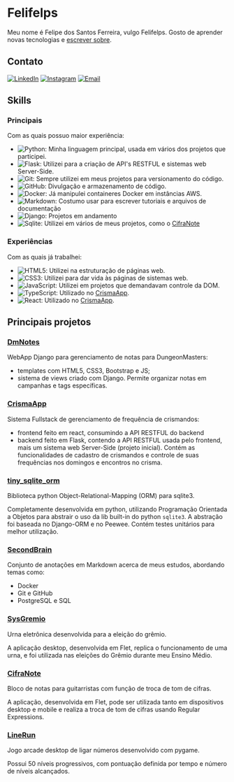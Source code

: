 # Felifelps
Meu nome é Felipe dos Santos Ferreira, vulgo Felifelps. Gosto de  aprender novas tecnologias e [escrever sobre](https://github.com/Felifelps/SecondBrain).

## Contato
[![LinkedIn](https://img.shields.io/badge/LinkedIn-0077B5?style=for-the-badge&logo=linkedin&logoColor=white)](https://www.linkedin.com/in/felipe-dos-santos-a699a6310/)
[![Instagram](https://img.shields.io/badge/Instagram-E4405F?style=for-the-badge&logo=instagram&logoColor=white)](https://instagram.com/felifelps.dev) 
[![Email](https://img.shields.io/badge/Gmail-D14836?style=for-the-badge&logo=gmail&logoColor=white)](mailto:felifelps.dev@gmail.com)

## Skills

### Principais

Com as quais possuo maior experiência:
- ![Python](https://img.shields.io/badge/python-3670A0?style=flat-square&logo=python&logoColor=ffdd54): Minha linguagem principal, usada em vários dos projetos que participei.
- ![Flask](https://img.shields.io/badge/flask-%23000.svg?style=flat-square&logo=flask&logoColor=white): Utilizei para a criação de API's RESTFUL e sistemas web Server-Side.
- ![Git](https://img.shields.io/badge/git-%23F05033.svg?style=flat-square&logo=git&logoColor=white): Sempre utilizei em meus projetos para versionamento do código.
- ![GitHub](https://img.shields.io/badge/GitHub-100000?style=flat-square&logo=github&logoColor=white): Divulgação e armazenamento de código.
- ![Docker](https://img.shields.io/badge/docker-%230db7ed.svg?style=flat-square&logo=docker&logoColor=white): Já manipulei containeres Docker em instâncias AWS.
- ![Markdown](https://img.shields.io/badge/Markdown-000000?style=flat-square&logo=markdown&logoColor=white): Costumo usar para escrever tutoriais e arquivos de documentação
- ![Django](https://img.shields.io/badge/Django-092E20?style=flat-square&logo=django&logoColor=white): Projetos em andamento
- ![Sqlite](https://img.shields.io/badge/Sqlite-003B57?style=flat-square&logo=sqlite&logoColor=white): Utilizei em vários de meus projetos, como o [CifraNote](https://github.com/Felifelps/CifraNote)
### Experiências

Com as quais já trabalhei:
- ![HTML5](https://img.shields.io/badge/html5-%23E34F26.svg?style=flat-square&logo=html5&logoColor=white): Utilizei na estruturação de páginas web.
- ![CSS3](https://img.shields.io/badge/css3-%231572B6.svg?style=flat-square&logo=css3&logoColor=white): Utilizei para dar vida às páginas de sistemas web.
- ![JavaScript](https://img.shields.io/badge/javascript-%23323330.svg?style=flat-square&logo=javascript&logoColor=%23F7DF1E): Utilizei em projetos que demandavam controle da DOM. 
- ![TypeScript](https://shields.io/badge/TypeScript-3178C6?logo=TypeScript&logoColor=FFF&style=flat-square): Utilizado no [CrismaApp](https://github.com/Felifelps/CrismaApp).
- ![React](https://shields.io/badge/react-black?logo=react&style=flat-square): Utilizado no [CrismaApp](https://github.com/Felifelps/CrismaApp).

## Principais projetos

### [DmNotes](https://github.com/Felifelps/DmNotes)

WebApp Django para gerenciamento de notas para DungeonMasters:
- templates com HTML5, CSS3, Bootstrap e JS;
- sistema de views criado com Django.
Permite organizar notas em campanhas e tags específicas.

### [CrismaApp](https://github.com/Felifelps/CrismaApp)

Sistema Fullstack de gerenciamento de frequência de crismandos:
- frontend feito em react, consumindo a API RESTFUL do backend
- backend feito em Flask, contendo a API RESTFUL usada pelo frontend, mais um sistema web Server-Side (projeto inicial).
Contém as funcionalidades de cadastro de crismandos e controle de suas frequências nos domingos e encontros no crisma.

### [tiny_sqlite_orm](https://github.com/Felifelps/tiny_sqlite_orm)

Biblioteca python Object-Relational-Mapping (ORM) para sqlite3.

Completamente desenvolvida em python, utilizando Programação Orientada a Objetos para abstrair o uso da lib built-in do python `sqlite3`. A abstração foi baseada no Django-ORM e no Peewee. Contém testes unitários para melhor utilização.

### [SecondBrain](https://github.com/Felifelps/SecondBrain)

Conjunto de anotações em Markdown acerca de meus estudos, abordando temas como:
- Docker
- Git e GitHub
- PostgreSQL e SQL

### [SysGremio](https://github.com/Felifelps/SysGremio)

Urna eletrônica desenvolvida para a eleição do grêmio.

A aplicação desktop, desenvolvida em Flet, replica o funcionamento de uma urna, e foi utilizada nas eleições do Grêmio durante meu Ensino Médio.

### [CifraNote](https://github.com/Felifelps/CifraNote)

Bloco de notas para guitarristas com função de troca de tom de cifras.

A aplicação, desenvolvida em Flet, pode ser utilizada tanto em dispositivos desktop e mobile e realiza a troca de tom de cifras usando Regular Expressions.

### [LineRun](https://github.com/Felifelps/LineRun)

Jogo arcade desktop de ligar números desenvolvido com pygame.

Possui 50 níveis progressivos, com pontuação definida por tempo e número de níveis alcançados.
